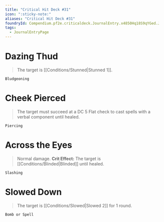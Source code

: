 ```yaml
---
title: "Critical Hit Deck #31"
icon: ":sticky-note:"
aliases: "Critical Hit Deck #31"
foundryId: Compendium.pf2e.criticaldeck.JournalEntry.x4850Hq18S9qYGed.JournalEntryPage.DlZqvNFlAdXu740m
tags:
  - JournalEntryPage
---
```

# Dazing Thud

> The target is [[Conditions/Stunned|Stunned 1]].

`Bludgeoning`

# Cheek Pierced

> The target must succeed at a DC 5 Flat check to cast spells with a verbal component until healed.

`Piercing`

# Across the Eyes

> Normal damage. **Crit Effect:** The target is [[Conditions/Blinded|Blinded]] until healed.

`Slashing`

# Slowed Down

> The target is [[Conditions/Slowed|Slowed 2]] for 1 round.

`Bomb or Spell`